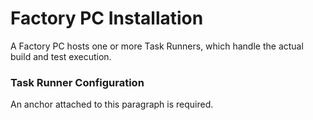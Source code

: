 # Factory PC Installation

A Factory PC hosts one or more Task Runners, which handle the actual build and test execution.

### Task Runner Configuration <a id="trconfig"></a>
An anchor attached to this paragraph is required.
